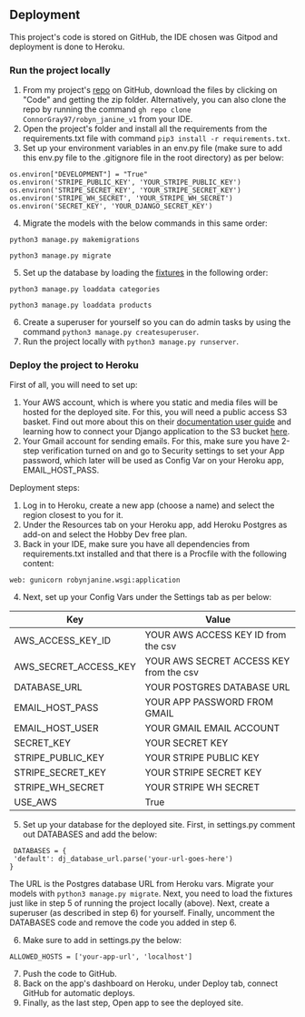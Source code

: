 ## Deployment ##
This project's code is stored on GitHub, the IDE chosen was Gitpod and deployment is done to Heroku.

### **Run the project locally** ###
1. From my project's [repo](https://github.com/ConnorGray97/robyn_janine_v1) on GitHub, download the files by clicking on "Code" and getting the zip folder. Alternatively, you can also clone the repo by running the command ```gh repo clone ConnorGray97/robyn_janine_v1``` from your IDE.
2. Open the project's folder and install all the requirements from the requirements.txt file with command ```pip3 install -r requirements.txt```.
3. Set up your environment variables in an env.py file (make sure to add this env.py file to the .gitignore file in the root directory) as per below:

```
os.environ["DEVELOPMENT"] = "True"
os.environ('STRIPE_PUBLIC_KEY', 'YOUR_STRIPE_PUBLIC_KEY')
os.environ('STRIPE_SECRET_KEY', 'YOUR_STRIPE_SECRET_KEY')
os.environ('STRIPE_WH_SECRET', 'YOUR_STRIPE_WH_SECRET')
os.environ('SECRET_KEY', 'YOUR_DJANGO_SECRET_KEY')
```

4. Migrate the models with the below commands in this same order:

```python3 manage.py makemigrations```

```python3 manage.py migrate```

5. Set up the database by loading the [fixtures](https://github.com/ConnorGray97/robyn_janine_v1/tree/main/products/fixtures) in the following order:

```python3 manage.py loaddata categories```

```python3 manage.py loaddata products```

6. Create a superuser for yourself so you can do admin tasks by using the command ```python3 manage.py createsuperuser```.
7. Run the project locally with ```python3 manage.py runserver```.

### **Deploy the project to Heroku** ###
First of all, you will need to set up:
1. Your AWS account, which is where you static and media files will be hosted for the deployed site. For this, you will need a public access S3 basket. Find out more about this on their [documentation user guide](https://docs.aws.amazon.com/AmazonS3/latest/userguide/GetStartedWithS3.html) and learning how to connect your Django application to the S3 bucket [here](https://django-storages.readthedocs.io/en/latest/backends/amazon-S3.html).
2. Your Gmail account for sending emails. For this, make sure you have 2-step verification turned on and go to Security settings to set your App password, which later will be used as Config Var on your Heroku app, EMAIL_HOST_PASS.

Deployment steps:

1. Log in to Heroku, create a new app (choose a name) and select the region closest to you for it.
2. Under the Resources tab on your Heroku app, add Heroku Postgres as add-on and select the Hobby Dev free plan.
3. Back in your IDE, make sure you have all dependencies from requirements.txt installed and that there is a Procfile with the following content:
```
web: gunicorn robynjanine.wsgi:application
```
4. Next, set up your Config Vars under the Settings tab as per below:

| **Key**   | **Value**   |
| --------- | ----------- |
| AWS_ACCESS_KEY_ID | YOUR AWS ACCESS KEY ID from the csv |
| AWS_SECRET_ACCESS_KEY | YOUR AWS SECRET ACCESS KEY from the csv |
| DATABASE_URL | YOUR POSTGRES DATABASE URL |
| EMAIL_HOST_PASS | YOUR APP PASSWORD FROM GMAIL |
| EMAIL_HOST_USER | YOUR GMAIL EMAIL ACCOUNT |
| SECRET_KEY | YOUR SECRET KEY |
| STRIPE_PUBLIC_KEY | YOUR STRIPE PUBLIC KEY |
| STRIPE_SECRET_KEY | YOUR STRIPE SECRET KEY |
| STRIPE_WH_SECRET | YOUR STRIPE WH SECRET |
| USE_AWS | True |
5. Set up your database for the deployed site. First, in settings.py comment out DATABASES and add the below:

```
 DATABASES = {
 'default': dj_database_url.parse('your-url-goes-here')
}
```
The URL is the Postgres database URL from Heroku vars. Migrate your models with ```python3 manage.py migrate```. 
Next, you need to load the fixtures just like in step 5 of running the project locally (above). Next, create a superuser (as described in step 6) for yourself. Finally, uncomment the DATABASES code and remove the code you added in step 6.

6. Make sure to add in settings.py the below:

```
ALLOWED_HOSTS = ['your-app-url', 'localhost']
```
7. Push the code to GitHub.
8. Back on the app's dashboard on Heroku, under Deploy tab, connect GitHub for automatic deploys. 
9. Finally, as the last step, Open app to see the deployed site.
